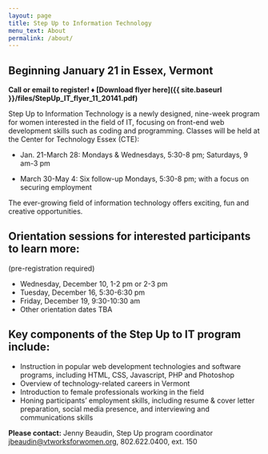 ```yaml
---
layout: page
title: Step Up to Information Technology
menu_text: About
permalink: /about/
---
```


## Beginning January 21 in Essex, Vermont

**Call or email to register! ♦  [Download flyer here]({{ site.baseurl }}/files/StepUp_IT_flyer_11_20141.pdf)**

Step Up to Information Technology is a newly designed, nine-week program for women interested in the field of IT, focusing on front-end web development skills such as coding and programming. Classes will be held at the Center for Technology Essex (CTE):

* Jan. 21-March 28: Mondays & Wednesdays, 5:30-8 pm; Saturdays, 9 am-3 pm

* March 30-May 4: Six follow-up Mondays, 5:30-8 pm; with a focus on securing employment

The ever-growing field of information technology offers exciting, fun and creative opportunities.

## Orientation sessions for interested participants to learn more:

(pre-registration required)

* Wednesday, December 10, 1-2 pm or 2-3 pm
* Tuesday, December 16, 5:30-6:30 pm
* Friday, December 19, 9:30-10:30 am
* Other orientation dates TBA

## Key components of the Step Up to IT program include:

* Instruction in popular web development technologies and software programs, including HTML, CSS, Javascript, PHP and Photoshop
* Overview of technology-related careers in Vermont
* Introduction to female professionals working in the field
* Honing participants’ employment skills, including resume & cover letter preparation, social media presence, and interviewing and communications skills

**Please contact:** Jenny Beaudin, Step Up program coordinator
[jbeaudin@vtworksforwomen.org](mailto:jbeaudin@vtworksforwomen.org), 802.622.0400, ext. 150
